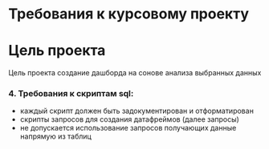 # Требования к курсовому проекту
# Цель проекта
Цель проекта создание дашборда на сонове анализа  выбранных данных
### 4. Требования к скриптам sql:
* каждый скрипт должен быть задокументирован и отформатирован
* скрипты запросов для создания датафреймов (далее запросы)
* не допускается использование запросов получающих данные напрямую из таблиц
